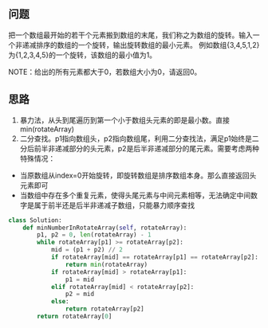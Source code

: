 ## 问题
把一个数组最开始的若干个元素搬到数组的末尾，我们称之为数组的旋转。输入一个非递减排序的数组的一个旋转，输出旋转数组的最小元素。
例如数组{3,4,5,1,2}为{1,2,3,4,5}的一个旋转，该数组的最小值为1。

NOTE：给出的所有元素都大于0，若数组大小为0，请返回0。

## 思路
1. 暴力法，从头到尾遍历到第一个小于数组头元素的即是最小数。直接min(rotateArray)
2. 二分查找。p1指向数组头，p2指向数组尾，利用二分查找法，满足p1始终是二分后前半非递减部分的头元素，p2是后半非递减部分的尾元素。需要考虑两种特殊情况：
  - 当原数组从index=0开始旋转，即旋转数组是排序数组本身。那么直接返回头元素即可
  - 当数组中存在多个重复元素，使得头尾元素与中间元素相等，无法确定中间数字是属于前半还是后半非递减子数组，只能暴力顺序查找
```python
class Solution:
    def minNumberInRotateArray(self, rotateArray):
        p1, p2 = 0, len(rotateArray) - 1
        while rotateArray[p1] >= rotateArray[p2]:
            mid = (p1 + p2) // 2
            if rotateArray[mid] == rotateArray[p1] == rotateArray[p2]:
                return min(rotateArray)
            if rotateArray[mid] > rotateArray[p1]:
                p1 = mid
            elif rotateArray[mid] < rotateArray[p2]:
                p2 = mid
            else:
                return rotateArray[p2]
        return rotateArray[0]
```
